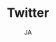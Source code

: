---
title: "Twitter"

tags:
  - sosiaalinen-media


author: JA

link-pdf: https://www.entersenior.fi/@Bin/1371646/Twitter.pdf
link-pptx: 
---